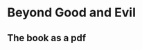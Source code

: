 # Beyond Good and Evil
##



## The book as a pdf
<object data="" type="application/pdf" width="100%" height="500px"></object>
